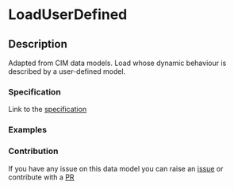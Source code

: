 # LoadUserDefined

## Description 

Adapted from CIM data models. Load whose dynamic behaviour is described by a user-defined model.
### Specification

Link to the [specification](https://smart-data-models.github.io/dataModel.EnergyCIM/LoadUserDefined/doc/spec.md)
### Examples
### Contribution

 If you have any issue on this data model you can raise an [issue](https://github.com/smart-data-models/dataModel.EnergyCIM/issues)  or contribute with a [PR](https://github.com/smart-data-models/dataModel.EnergyCIM/pulls)